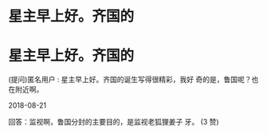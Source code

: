 # 星主早上好。齐国的

# 星主早上好。齐国的

(提问)匿名用户 : 星主早上好。齐国的诞生写得很精彩，我好 奇的是，鲁国呢？也在附近啊。

2018-08-21

回答：监视啊，鲁国分封的主要目的，是监视老狐狸姜子 牙。 (3 赞)